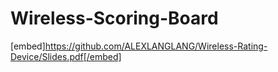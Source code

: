 # Wireless-Scoring-Board

[embed]https://github.com/ALEXLANGLANG/Wireless-Rating-Device/Slides.pdf[/embed]
